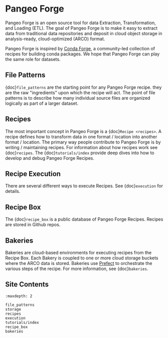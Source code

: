 # Pangeo Forge

Pangeo Forge is an open source tool for data Extraction, Transformation, and Loading (ETL).
The goal of Pangeo Forge is to make it easy to extract data from traditional data
repositories and deposit in cloud object storage in analysis-ready, cloud-optimized (ARCO) format.

Pangeo Forge is inspired by [Conda Forge](https://conda-forge.org/), a
community-led collection of recipes for building conda packages.
We hope that Pangeo Forge can play the same role for datasets.

## File Patterns

{doc}`file_patterns` are the starting point for any Pangeo Forge recipe.
they are the raw "ingredients" upon which the recipe will act.
The point of file patterns is to describe how many individual source files are
organized logically as part of a larger dataset.

## Recipes

The most important concept in Pangeo Forge is a {doc}``Recipe <recipes>``.
A recipe defines how to transform data in one format / location into another format / location.
The primary way people contribute to Pangeo Forge is by writing / maintaining recipes.
For information about how recipes work see {doc}`recipes`.
The {doc}`tutorials/index` provide deep dives into how to develop and debug Pangeo Forge Recipes.

## Recipe Execution

There are several different ways to execute Recipes.
See {doc}`execution` for details.

## Recipe Box

The {doc}`recipe_box` is a public database of Pangeo Forge Recipes.
Recipes are stored in Github repos.

## Bakeries

Bakeries are cloud-based environments for executing recipes from the Recipe Box.
Each Bakery is coupled to one or more cloud storage buckets where the ARCO data is stored.
Bakeries use [Prefect](https://prefect.io/) to orchestrate the various steps
of the recipe. For more information, see {doc}`bakeries`.

## Site Contents

```{toctree}
:maxdepth: 2

file_patterns
storage
recipes
execution
tutorials/index
recipe_box
bakeries

```

